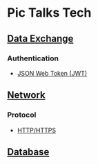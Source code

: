# Pic Talks Tech

## [Data Exchange](./data-exchange/data-exchange.md)

### Authentication

* [JSON Web Token (JWT)](./data-exchange/JWT.md)

## [Network](./network/network.md)

### Protocol

* [HTTP/HTTPS](./network/HTTP/http.md)

## [Database](./database/database.md)
